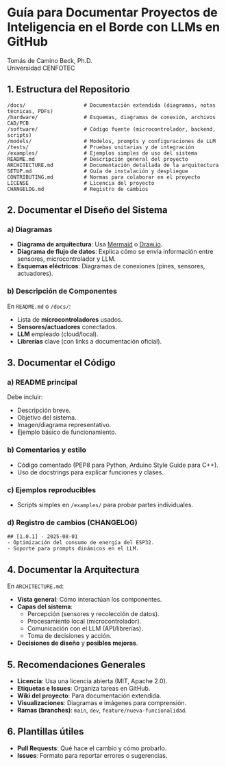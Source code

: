 # Guía para Documentar Proyectos de Inteligencia en el Borde con LLMs en GitHub
Tomás de Camino Beck, Ph.D.  
Universidad CENFOTEC


## 1. Estructura del Repositorio
```
/docs/                   # Documentación extendida (diagramas, notas técnicas, PDFs)
/hardware/               # Esquemas, diagramas de conexión, archivos CAD/PCB
/software/               # Código fuente (microcontrolador, backend, scripts)
/models/                 # Modelos, prompts y configuraciones de LLM
/tests/                  # Pruebas unitarias y de integración
/examples/               # Ejemplos simples de uso del sistema
README.md                # Descripción general del proyecto
ARCHITECTURE.md          # Documentación detallada de la arquitectura
SETUP.md                 # Guía de instalación y despliegue
CONTRIBUTING.md          # Normas para colaborar en el proyecto
LICENSE                  # Licencia del proyecto
CHANGELOG.md             # Registro de cambios
```

## 2. Documentar el Diseño del Sistema

### a) Diagramas
- **Diagrama de arquitectura**: Usa [Mermaid](https://mermaid-js.github.io/) o [Draw.io](https://app.diagrams.net/).
- **Diagrama de flujo de datos**: Explica cómo se envía información entre sensores, microcontrolador y LLM.
- **Esquemas eléctricos**: Diagramas de conexiones (pines, sensores, actuadores).

### b) Descripción de Componentes
En `README.md` o `/docs/`:
- Lista de **microcontroladores** usados.
- **Sensores/actuadores** conectados.
- **LLM** empleado (cloud/local).
- **Librerías** clave (con links a documentación oficial).

## 3. Documentar el Código
### a) README principal
Debe incluir:
- Descripción breve.
- Objetivo del sistema.
- Imagen/diagrama representativo.
- Ejemplo básico de funcionamiento.

### b) Comentarios y estilo
- Código comentado (PEP8 para Python, Arduino Style Guide para C++).
- Uso de docstrings para explicar funciones y clases.

### c) Ejemplos reproducibles
- Scripts simples en `/examples/` para probar partes individuales.

### d) Registro de cambios (CHANGELOG)
```
## [1.0.1] - 2025-08-01
- Optimización del consumo de energía del ESP32.
- Soporte para prompts dinámicos en el LLM.
```

## 4. Documentar la Arquitectura
En `ARCHITECTURE.md`:
- **Vista general**: Cómo interactúan los componentes.
- **Capas del sistema**:
  - Percepción (sensores y recolección de datos).
  - Procesamiento local (microcontrolador).
  - Comunicación con el LLM (API/librerías).
  - Toma de decisiones y acción.
- **Decisiones de diseño** y **posibles mejoras**.

## 5. Recomendaciones Generales
- **Licencia**: Usa una licencia abierta (MIT, Apache 2.0).
- **Etiquetas e Issues**: Organiza tareas en GitHub.
- **Wiki del proyecto**: Para documentación extendida.
- **Visualizaciones**: Diagramas e imágenes para comprensión.
- **Ramas (branches)**: `main`, `dev`, `feature/nueva-funcionalidad`.

## 6. Plantillas útiles
- **Pull Requests**: Qué hace el cambio y cómo probarlo.
- **Issues**: Formato para reportar errores o sugerencias.
